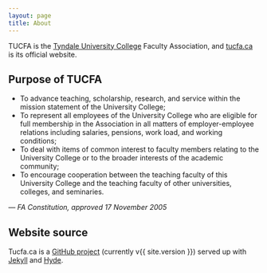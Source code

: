 ```yaml
---
layout: page
title: About
---
```


<p class="message">
  TUCFA is the <a href="http://www.tyndale.ca/university">Tyndale University College</a> Faculty Association, and <a href="http://tucfa.ca">tucfa.ca</a> is its official website.
</p>

## Purpose of TUCFA

* To advance teaching, scholarship, research, and service within the mission statement of the University College;
* To represent all employees of the University College who are eligible for full membership in the Association in all matters of employer-employee relations including salaries, pensions, work load, and working conditions;
* To deal with items of common interest to faculty members relating to the University College or to the broader interests of the academic community;
* To encourage cooperation between the teaching faculty of this University College and the teaching faculty of other universities, colleges, and seminaries.

<cite>— FA Constitution, approved 17 November 2005</cite>

## Website source

Tucfa.ca is a <a href="{{ site.github.repo }}">GitHub project</a> (currently v{{ site.version }}) served up with [Jekyll](http://jekyllrb.com/) and [Hyde](http://hyde.getpoole.com/).